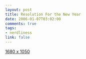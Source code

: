 ```yaml
--- 
layout: post
title: Resolution For the New Year
date: 2006-01-07T03:02:00
comments: true
tags:
- nerdliness
link: false
---
```

<a href="http://www-131.ibm.com/webapp/wcs/stores/servlet/ProductDisplay?productId=4611686018425101482&storeId=10000001&langId=-1&categoryId=4611686018425011252&dualCurrId=1000073&catalogId=-840" title="more about this to come later">1680 x 1050</a>
